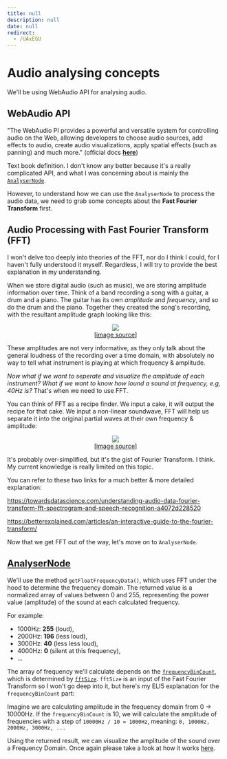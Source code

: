 ```yaml
---
title: null
description: null
date: null
redirect:
  - /UAxEGU
---
```


# Audio analysing concepts

We'll be using WebAudio API for analysing audio.

## WebAudio API

"The WebAudio PI provides a powerful and versatile system for controlling audio on the Web, allowing developers to choose audio sources,
add effects to audio, create audio visualizations, apply spatial effects (such as panning) and much more." (official docs **[here](https://developer.mozilla.org/en-US/docs/Web/API/Web_Audio_API)**)

Text book definition. I don't know any better because it's a really complicated API, and what I was concerning about is mainly
the [`AnalyserNode`](#analyser-node).

However, to understand how we can use the `AnalyserNode` to process the audio data, we need to grab some concepts about the **Fast Fourier Transform** first.

## Audio Processing with Fast Fourier Transform (FFT)

I won't delve too deeply into theories of the FFT, nor do I think I could, for I haven't fully understood it myself. Regardless, I will try to provide the best explanation in my understanding.

When we store digital audio (such as music), we are storing amplitude information over time. Think of a band recording a song with a guitar, a drum and a piano. The guitar has its own _amplitude_ and _frequency_, and so do the drum and the piano. Together they created the song's recording, with the resultant amplitude graph looking like this:

<p align="center"><img src="https://miro.medium.com/max/2000/1*8e2saE05k0QxnAKqMBmhTA.png" /><br />[<a href="https://miro.medium.com/max/2000/1*8e2saE05k0QxnAKqMBmhTA.png">image source</a>]</p>

These amplitudes are not very informative, as they only talk about the general loudness of the recording over a time domain, with absolutely no way to tell what instrument is playing at which frequency & amplitude.

_Now what if we want to seperate and visualize the amplitude of each instrument? What if we want to know how lound a sound at frequency, e.g, 40Hz is?_ That's when we need to use FFT.

You can think of FFT as a recipe finder. We input a cake, it will output the recipe for that cake. We input a non-linear soundwave, FFT will help us separate it into the original partial waves at their own frequency & amplitude:

<p align="center"><img src="https://miro.medium.com/max/1400/1*e-_z80BnbHWyFTfRLblJ_w.gif" /><br />[<a href="https://miro.medium.com/max/1400/1*e-_z80BnbHWyFTfRLblJ_w.gif">image source</a>]</p>

It's probably over-simplified, but it's the gist of Fourier Transform. I think. My current knowledge is really limited on this topic.

You can refer to these two links for a much better & more detailed explanation:

https://towardsdatascience.com/understanding-audio-data-fourier-transform-fft-spectrogram-and-speech-recognition-a4072d228520

https://betterexplained.com/articles/an-interactive-guide-to-the-fourier-transform/

Now that we get FFT out of the way, let's move on to `AnalyserNode`.

## <a href="https://developer.mozilla.org/en-US/docs/Web/API/AnalyserNode" id="analyser-node">AnalyserNode</a>

We'll use the method `getFloatFrequencyData()`, which uses FFT under the hood to determine the frequency domain. The returned value is a normalized array of values between 0 and 255, representing the power value (amplitude) of the sound at each calculated frequency.

For example:

- 1000Hz: **255** (loud),
- 2000Hz: **196** (less loud),
- 3000Hz: **40** (less less loud),
- 4000Hz: **0** (silent at this frequency),
- ...

The array of frequency we'll calculate depends on the [`frequencyBinCount`](<(https://developer.mozilla.org/en-US/docs/Web/API/AnalyserNode/frequencyBinCount)>), which is determined by [`fftSize`](https://developer.mozilla.org/en-US/docs/Web/API/AnalyserNode/fftSize). `fftSize` is an input of the Fast Fourier Transform so I won't go deep into it, but here's my ELI5 explanation for the `frequencyBinCount` part:

Imagine we are calculating amplitude in the frequency domain from 0 -> 10000Hz. If the `frequencyBinCount` is 10, we will calculate the amplitude of frequencies with
a step of `10000Hz / 10 = 1000Hz`, meaning: `0, 1000Hz, 2000Hz, 3000Hz, ...`

Using the returned result, we can visualize the amplitude of the sound over a Frequency Domain. Once again please take a look at how it works [here](https://three-audio-visualizer.herokuapp.com/).
